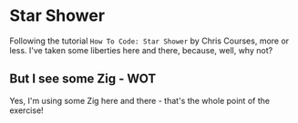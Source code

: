 # Star Shower

Following the tutorial `How To Code: Star Shower` by Chris Courses, more or less. I've taken some
liberties here and there, because, well, why not?

## But I see some Zig - WOT

Yes, I'm using some Zig here and there - that's the whole point of the exercise!
